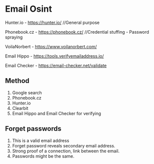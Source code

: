 # Email Osint

Hunter.io - https://hunter.io/    //General purpose

Phonebook.cz - https://phonebook.cz/    //Credential stuffing   -   Password spraying

VoilaNorbert - https://www.voilanorbert.com/

Email Hippo - https://tools.verifyemailaddress.io/

Email Checker - https://email-checker.net/validate

## Method

1. Google search
2. Phonebook.cz
3. Hunter.io
4. Clearbit
5. Email Hippo and Email Checker for verifying

## Forget passwords

1. This is a valid email address
2. Forget password reveals secondary email address.
3. Strong proof of a connection, link between the email. 
4. Passwords might be the same.

